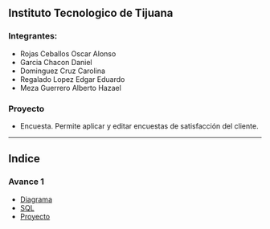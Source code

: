 ## Instituto Tecnologico de Tijuana

### Integrantes:
- Rojas Ceballos Oscar Alonso
- Garcia Chacon Daniel
- Dominguez Cruz Carolina
- Regalado Lopez Edgar Eduardo
- Meza Guerrero Alberto Hazael

### Proyecto
- Encuesta.
Permite aplicar y editar encuestas de satisfacción del cliente.

---

## Indice
### Avance 1
- [Diagrama](/imagenes/DiagramaV1.png)
- [SQL](/MySQL/Encuesta.sql)
- [Proyecto](../Encuesta/Encuesta)
